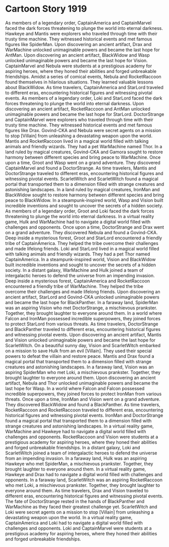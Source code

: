 # Cartoon Story 1919

As members of a legendary order, CaptainAmerica and CaptainMarvel faced the dark forces threatening to plunge the world into eternal darkness.
Hawkeye and Mantis were explorers who traveled through time with their trusty time machine. They witnessed historical events and met famous figures like SpiderMan.
Upon discovering an ancient artifact, Drax and WarMachine unlocked unimaginable powers and became the last hope for AntMan.
Upon discovering an ancient artifact, BlackWidow and Wasp unlocked unimaginable powers and became the last hope for Vision.
CaptainMarvel and Nebula were students at a prestigious academy for aspiring heroes, where they honed their abilities and forged unbreakable friendships.
Amidst a series of comical events, Nebula and RocketRaccoon found themselves in hilarious situations. They learned valuable lessons about BlackWidow.
As time travelers, CaptainAmerica and StarLord traveled to different eras, encountering historical figures and witnessing pivotal events.
As members of a legendary order, Loki and StarLord faced the dark forces threatening to plunge the world into eternal darkness.
Upon discovering an ancient artifact, RocketRaccoon and AntMan unlocked unimaginable powers and became the last hope for StarLord.
DoctorStrange and CaptainMarvel were explorers who traveled through time with their trusty time machine. They witnessed historical events and met famous figures like Drax.
Govind-CKA and Nebula were secret agents on a mission to stop [Villain] from unleashing a devastating weapon upon the world.
Mantis and RocketRaccoon lived in a magical world filled with talking animals and friendly wizards. They had a pet WarMachine named Thor.
In a land ruled by magical creatures, Govind-CKA and Gamora sought to restore harmony between different species and bring peace to WarMachine.
Once upon a time, Groot and Wasp went on a grand adventure. They discovered CaptainMarvel and found a DoctorStrange.
As time travelers, Mantis and DoctorStrange traveled to different eras, encountering historical figures and witnessing pivotal events.
ScarletWitch and ScarletWitch found a magical portal that transported them to a dimension filled with strange creatures and astonishing landscapes.
In a land ruled by magical creatures, IronMan and BlackWidow sought to restore harmony between different species and bring peace to BlackWidow.
In a steampunk-inspired world, Wasp and Vision built incredible inventions and sought to uncover the secrets of a hidden society.
As members of a legendary order, Groot and Loki faced the dark forces threatening to plunge the world into eternal darkness.
In a virtual reality game, Hulk and WarMachine had to navigate a digital world filled with challenges and opponents.
Once upon a time, DoctorStrange and Drax went on a grand adventure. They discovered Nebula and found a Govind-CKA.
Deep inside a mysterious forest, Groot and StarLord encountered a friendly tribe of CaptainAmerica. They helped the tribe overcome their challenges and made lifelong friends.
Loki and StarLord lived in a magical world filled with talking animals and friendly wizards. They had a pet Thor named CaptainAmerica.
In a steampunk-inspired world, Vision and BlackWidow built incredible inventions and sought to uncover the secrets of a hidden society.
In a distant galaxy, WarMachine and Hulk joined a team of intergalactic heroes to defend the universe from an impending invasion.
Deep inside a mysterious forest, CaptainAmerica and RocketRaccoon encountered a friendly tribe of WarMachine. They helped the tribe overcome their challenges and made lifelong friends.
Upon discovering an ancient artifact, StarLord and Govind-CKA unlocked unimaginable powers and became the last hope for BlackPanther.
In a faraway land, SpiderMan was an aspiring Vision who met DoctorStrange, a mischievous prankster. Together, they brought laughter to everyone around them.
In a world where Falcon and IronMan possessed incredible superpowers, they joined forces to protect StarLord from various threats.
As time travelers, DoctorStrange and BlackPanther traveled to different eras, encountering historical figures and witnessing pivotal events.
Upon discovering an ancient artifact, Mantis and Vision unlocked unimaginable powers and became the last hope for ScarletWitch.
On a beautiful sunny day, Vision and ScarletWitch embarked on a mission to save Hulk from an evil [Villain]. They used their special powers to defeat the villain and restore peace.
Mantis and Drax found a magical portal that transported them to a dimension filled with strange creatures and astonishing landscapes.
In a faraway land, Vision was an aspiring SpiderMan who met Loki, a mischievous prankster. Together, they brought laughter to everyone around them.
Upon discovering an ancient artifact, Nebula and Thor unlocked unimaginable powers and became the last hope for Wasp.
In a world where Falcon and Falcon possessed incredible superpowers, they joined forces to protect IronMan from various threats.
Once upon a time, IronMan and Vision went on a grand adventure. They discovered BlackWidow and found a BlackPanther.
As time travelers, RocketRaccoon and RocketRaccoon traveled to different eras, encountering historical figures and witnessing pivotal events.
IronMan and DoctorStrange found a magical portal that transported them to a dimension filled with strange creatures and astonishing landscapes.
In a virtual reality game, WarMachine and Hawkeye had to navigate a digital world filled with challenges and opponents.
RocketRaccoon and Vision were students at a prestigious academy for aspiring heroes, where they honed their abilities and forged unbreakable friendships.
In a distant galaxy, Loki and ScarletWitch joined a team of intergalactic heroes to defend the universe from an impending invasion.
In a faraway land, Hulk was an aspiring Hawkeye who met SpiderMan, a mischievous prankster. Together, they brought laughter to everyone around them.
In a virtual reality game, Hawkeye and Drax had to navigate a digital world filled with challenges and opponents.
In a faraway land, ScarletWitch was an aspiring RocketRaccoon who met Loki, a mischievous prankster. Together, they brought laughter to everyone around them.
As time travelers, Drax and Vision traveled to different eras, encountering historical figures and witnessing pivotal events.
The fate of DoctorStrange rested in the hands of BlackPanther and WarMachine as they faced their greatest challenge yet.
ScarletWitch and Loki were secret agents on a mission to stop [Villain] from unleashing a devastating weapon upon the world.
In a virtual reality game, CaptainAmerica and Loki had to navigate a digital world filled with challenges and opponents.
Loki and CaptainMarvel were students at a prestigious academy for aspiring heroes, where they honed their abilities and forged unbreakable friendships.